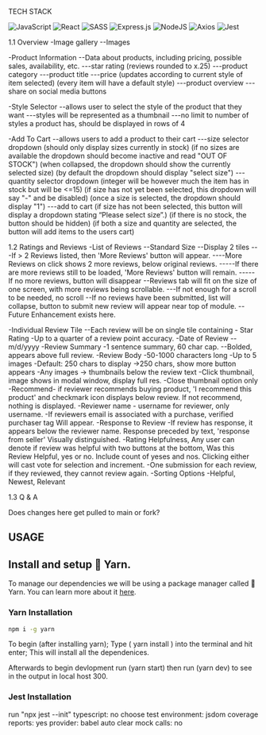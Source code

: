 TECH STACK

![JavaScript](https://img.shields.io/badge/javascript-%23323330.svg?style=for-the-badge&logo=javascript&logoColor=%23F7DF1E)
![React](https://img.shields.io/badge/react-%2320232a.svg?style=for-the-badge&logo=react&logoColor=%2361DAFB)
![SASS](https://img.shields.io/badge/SASS-hotpink.svg?style=for-the-badge&logo=SASS&logoColor=white)
![Express.js](https://img.shields.io/badge/express.js-%23404d59.svg?style=for-the-badge&logo=express&logoColor=%2361DAFB)
![NodeJS](https://img.shields.io/badge/node.js-6DA55F?style=for-the-badge&logo=node.js&logoColor=white)
![Axios](https://img.shields.io/badge/-Axios-671ddf?logo=axios&logoColor=black&style=for-the-badge)
![Jest](https://img.shields.io/badge/Jest-323330?style=for-the-badge&logo=Jest&logoColor=white)

1.1 Overview
-Image gallery
--Images

-Product Information
--Data about products, including pricing, possible sales, availability, etc.
---star rating (reviews rounded to x.25)
---product category
---product title
---price (updates according to current style of item selected) (every item will have a default style)
---product overview
---share on social media buttons

-Style Selector
--allows user to select the style of the product that they want
---styles will be represented as a thumbnail
---no limit to number of styles a product has, should be displayed in rows of 4

-Add To Cart
--allows users to add a product to their cart
---size selector dropdown (should only display sizes currently in stock) (if no sizes are available the dropdown should become inactive and read "OUT OF STOCK") (when collapsed, the dropdown should show the currently selected size) (by default the dropdown should display "select size")
---quantity selector dropdown (integer will be however much the item has in stock but will be <=15) (if size has not yet been selected, this dropdown will say "-" and be disabled) (once a size is selected, the dropdown should display "1")
---add to cart (if size has not been selected, this button will display a dropdown stating “Please select size”.) (if there is no stock, the button should be hidden) (if both a size and quantity are selected, the button will add items to the users cart)

1.2 Ratings and Reviews
-List of Reviews
--Standard Size
--Display 2 tiles
---If > 2 Reviews listed, then 'More Reviews' button will appear.
----More Reviews on click shows 2 more reviews, below original reviews.
-----If there are more reviews still to be loaded, 'More Reviews' button will remain.
-----If no more reviews, button will disappear
--Reviews tab will fit on the size of one screen, with more reviews being scrollable.
---If not enough for a scroll to be needed, no scroll
--If no reviews have been submitted, list will collapse, button to submit new review will appear near top of module.
--Future Enhancement exists here.

-Individual Review Tile
--Each review will be on single tile containing
	- Star Rating
		-Up to a quarter of a review point accuracy.
	-Date of Review
		--m/d/yyyy
	-Review Summary
		-1 sentence summary, 60 char cap.
		--Bolded, appears above full review.
	-Review Body
		-50-1000 characters long
		-Up to 5 images
		-Default: 250 chars to display
			->250 chars, show more button appears
		-Any images -> thumbnails below the review text
			-Click thumbnail, image shows in modal window, display full res.
				-Close thumbnail option only
		-Recommend- if reviewer recommends buying product, 'I recommend this product' and checkmark icon displays below review. If not recommend, nothing is displayed.
		-Reviewer name - username for reviewer, only username.
			-If reviewers email is associated with a purchase, verified purchaser tag Will appear.
		-Response to Review
			-If review has response, it appears below the reviewer name. Response preceded by text, 'response from seller' Visually distinguished.
		-Rating Helpfulness, Any user can denote if review was helpful with two buttons at the bottom, Was this Review Helpful, yes or no. Include count of yeses and nos. Clicking either will cast vote for selection and increment.
		-One submission for each review, if they reviewed, they cannot review again.
	-Sorting Options
		-Helpful, Newest, Relevant


1.3 Q & A

Does changes here get pulled to main or fork?

USAGE
--------------------------------------------------------------------------------------------------------



## Install and setup 🧶 Yarn.
To manage our dependencies we will be using a package manager called 🧶 Yarn. You can learn more about it [here](https://yarnpkg.com/).

### Yarn Installation
```bash
npm i -g yarn
```
To begin (after installing yarn); Type ( yarn install ) into the terminal and hit enter; This will install all the dependenices.

Afterwards to begin devlopment run (yarn start) then run (yarn dev) to see in the output in local host 300.

### Jest Installation
run "npx jest --init"
typescript: no
choose test environment: jsdom
coverage reports: yes
provider: babel
auto clear mock calls: no
